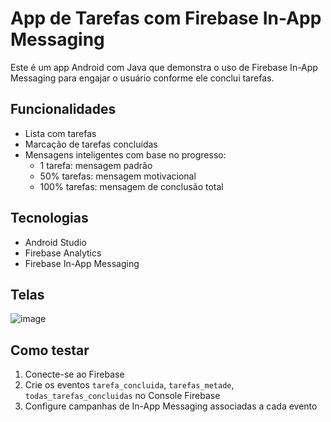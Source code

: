 # App de Tarefas com Firebase In-App Messaging

Este é um app Android com Java que demonstra o uso de Firebase In-App Messaging para engajar o usuário conforme ele conclui tarefas.

## Funcionalidades

- Lista com tarefas
- Marcação de tarefas concluídas
- Mensagens inteligentes com base no progresso:
    - 1 tarefa: mensagem padrão
    - 50% tarefas: mensagem motivacional
    - 100% tarefas: mensagem de conclusão total

## Tecnologias

- Android Studio
- Firebase Analytics
- Firebase In-App Messaging

## Telas

![image](https://github.com/user-attachments/assets/18cc0409-9357-428b-ad14-a85842e7623c)

## Como testar

1. Conecte-se ao Firebase
2. Crie os eventos `tarefa_concluida`, `tarefas_metade`, `todas_tarefas_concluidas` no Console Firebase
3. Configure campanhas de In-App Messaging associadas a cada evento

